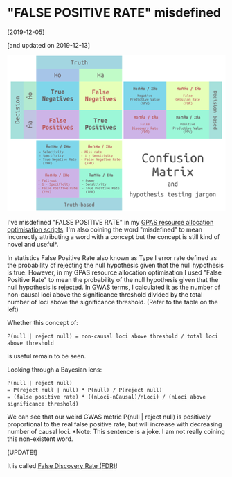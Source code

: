 # "FALSE POSITIVE RATE" misdefined

[2019-12-05]

[and updated on 2019-12-13]

![](/img/2019-12-05.png)

I've misdefined "FALSE POSITIVE RATE" in my [GPAS resource allocation optimisation scripts](https://gitlab.com/jeffersonfparil/genomic_prediction). I'm also coining the word "misdefined" to mean incorrectly attributing a word with a concept but the concept is still kind of novel and useful*. 

In statistics False Positive Rate also known as Type I error rate defined as the probability of rejecting the null hypothesis given that the null hypothesis is true. However, in my GPAS resource allocation optimisation I used "False Positive Rate" to mean the probability of the null hypothesis given that the null hypothesis is rejected. In GWAS terms, I calculated it as the number of non-causal loci above the significance threshold divided by the total number of loci above the significance threshold. (Refer to the table on the left)

Whether this concept of:
```
P(null | reject null) = non-causal loci above threshold / total loci above threshold
```
is useful remain to be seen.

Looking through a Bayesian lens:
```
P(null | reject null)
= P(reject null | null) * P(null) / P(reject null)
= (false positive rate) * ((nLoci-nCausal)/nLoci) / (nLoci above significance threshold)
```
We can see that our weird GWAS metric P(null | reject null) is positively proportional to the real false positive rate, but will increase with decreasing number of causal loci.
*Note: This sentence is a joke. I am not really coining this non-existent word.

[UPDATE!]

It is called [False Discovery Rate (FDR)](https://en.wikipedia.org/wiki/Positive_and_negative_predictive_values)!
